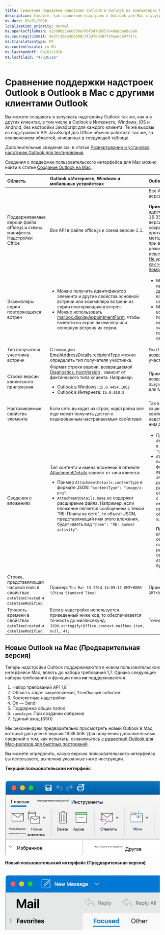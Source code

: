 ```yaml
---
title: Сравнение поддержки надстроек Outlook в Outlook на компьютерах Mac
description: Узнайте, как сравнение надстроек в Outlook для Mac с другими клиентами Outlook.
ms.date: 09/01/2020
localization_priority: Normal
ms.openlocfilehash: d25d0b25ee6d3ba7d6f5d78b55764de8caeba3a0
ms.sourcegitcommit: 4adfc368a366f00c3f3d7ed387f34aaecb47f17c
ms.translationtype: MT
ms.contentlocale: ru-RU
ms.lasthandoff: 09/01/2020
ms.locfileid: "47326319"
---
```

# <a name="compare-outlook-add-in-support-in-outlook-on-mac-with-other-outlook-clients"></a>Сравнение поддержки надстроек Outlook в Outlook в Mac с другими клиентами Outlook

Вы можете создавать и запускать надстройку Outlook так же, как и в других клиентах, в том числе в Outlook в Интернете, Windows, iOS и Android, без настройки JavaScript для каждого клиента. Те же вызовы из надстройки в API JavaScript для Office обычно работают так же, за исключением областей, описанных в следующей таблице.

Дополнительные сведения см. в статье [Развертывание и установка надстроек Outlook для тестирования](testing-and-tips.md).

Сведения о поддержке пользовательского интерфейса для Mac можно найти в статье [Создание Outlook на Mac](#new-outlook-on-mac-preview).

| Область | Outlook в Интернете, Windows и мобильных устройствах | Outlook для Mac |
|:-----|:-----|:-----|
| Поддерживаемые версии файла office.js и схемы манифеста Надстройки Office | Все API в файле office.js и схема версии 1.1. | Все API в файле office.js и схема версии 1.1.<br><br>**Примечание**: в Outlook на Mac-адресе только построение 16.35.308 или более поздней версии поддерживает сохранение собрания. В противном случае `saveAsync` метод завершается с ошибкой при вызове из собрания в режиме создания. Временное решение представлено в статье [Не удается сохранить встречу как черновик в Outlook для Mac с помощью API JS для Office](https://support.microsoft.com/help/4505745). |
| Экземпляры серии повторяющихся встреч | <ul><li>Можно получить идентификатор элемента и другие свойства основной встречи или экземпляра встречи из серии повторяющихся встреч.</li><li>Можно использовать [mailbox.displayAppointmentForm](../reference/objectmodel/preview-requirement-set/office.context.mailbox.md#methods), чтобы вывести на экран экземпляр или основную встречу их серии.</li></ul> | <ul><li>Можно получить идентификатор элемента и другие свойства основной встречи, но не экземпляра серии повторяющихся встреч.</li><li>Можно отобразить основную встречу из серии повторяющихся встреч. Без идентификатора элемента экземпляр серии повторяющихся встреч отобразить невозможно.</li></ul> |
| Тип получателя участника встречи | С помощью [EmailAddressDetails.recipientType](/javascript/api/outlook/office.emailaddressdetails#recipienttype) можно определить тип получателя участника. | `EmailAddressDetails.recipientType` возвращает `undefined` для участников встречи. |
| Строка версии клиентского приложения | Формат строки версии, возвращаемой [Diagnostics. hostVersion](/javascript/api/outlook/office.diagnostics#hostversion) , зависит от фактического типа клиента. Например:<ul><li>Outlook в Windows: `15.0.4454.1002`</li><li>Outlook в Интернете: `15.0.918.2`</li></ul> |Пример строки версии, возвращаемой `Diagnostics.hostVersion` в Outlook для Mac: `15.0 (140325)` |
| Настраиваемые свойства элемента | Если сеть выходит из строя, надстройка все еще может получить доступ к кэшированным настраиваемым свойствам. | Так как Outlook на Mac не кэширует настраиваемые свойства, если сеть отключена, надстройки не смогут получить к ним доступ. |
| Сведения о вложениях | Тип контента и имена вложений в объекте [AttachmentDetails](/javascript/api/outlook/office.attachmentdetails) зависят от типа клиента:<ul><li>Пример `AttachmentDetails.contentType` в формате JSON: `"contentType": "image/x-png"`. </li><li>`AttachmentDetails.name` не содержит расширение файла. Например, если вложение является сообщением с темой "RE: Планы на лето", то объект JSON, представляющий имя этого вложения, будет иметь вид `"name": "RE: Summer activity"`.</li></ul> | <ul><li>Пример `AttachmentDetails.contentType` в формате JSON: `"contentType" "image/png"`</li><li>`AttachmentDetails.name` всегда включает расширение имени файла. Вложения, являющиеся почтовыми элементами, имеют расширение EML, а встречи — расширение ICS. Например, если вложение — сообщение с темой "RE: Планы на лето", имя вложения будет представлено следующим объектом JSON: `"name": "RE: Summer activity.eml"`.<p>**Примечание.** Если файл вложен программным образом (например, с помощью надстройки) без расширения, то имя файла в свойстве `AttachmentDetails.name` не будет включать расширение.</p></li></ul> |
| Строка, представляющая часовой пояс в свойствах `dateTimeCreated` и `dateTimeModified` |Пример: `Thu Mar 13 2014 14:09:11 GMT+0800 (China Standard Time)` | Пример: `Thu Mar 13 2014 14:09:11 GMT+0800 (CST)` |
| Точность времени в свойствах `dateTimeCreated` и `dateTimeModified` | Если в надстройке используется приведенный ниже код, то обеспечивается точность до миллисекунд:<br/>`JSON.stringify(Office.context.mailbox.item, null, 4);`| Точность только до секунд. |

## <a name="new-outlook-on-mac-preview"></a>Новые Outlook на Mac (Предварительная версия)

Теперь надстройки Outlook поддерживаются в новом пользовательском интерфейсе Mac, вплоть до набора требований 1,7. Однако следующие наборы требований и функции пока **не** поддерживаются.

1. Набор требований API 1,8
1. Область задач закрепляемая, `ItemChanged` событие
1. Контекстные надстройки
1. On — Send
1. Поддержка общих папок
1. `saveAsync` При создании собрания
1. Единый вход (SSO)

Мы рекомендуем предварительно просмотреть новый Outlook в Mac, который доступен в версии 16.38.506. Для получения дополнительных сведений о том, как испытать, ознакомьтесь [с разметкой Outlook для Mac-релизов для быстрых построений](https://support.microsoft.com/office/d6347358-5613-433e-a49e-a9a0e8e0462a).

Вы можете определить, какую версию пользовательского интерфейса вы используете, выполнив указанные ниже инструкции.

**Текущий пользовательский интерфейс**

&nbsp;&nbsp;&nbsp;&nbsp;![Текущий пользовательский интерфейс на Mac](../images/outlook-on-mac-classic.png)

**Новый пользовательский интерфейс (Предварительная версия)**

&nbsp;&nbsp;&nbsp;&nbsp;![Новый пользовательский интерфейс в предварительной версии на Mac](../images/outlook-on-mac-new.png)
